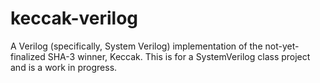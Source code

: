 keccak-verilog
==============

A Verilog (specifically, System Verilog) implementation of the not-yet-finalized SHA-3 winner, Keccak. This is for a SystemVerilog class project and is a work in progress.
